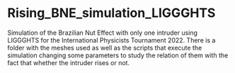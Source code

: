 # Rising_BNE_simulation_LIGGGHTS
 Simulation of the Brazilian Nut Effect with only one intruder using LIGGGHTS for the International Physicists Tournament 2022. There is a folder with the meshes used as well as the scripts that execute the simulation changing some parameters to study the relation of them with the fact that whether the intruder rises or not.
